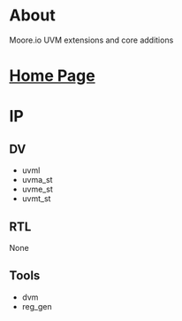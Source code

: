 # About
Moore.io UVM extensions and core additions

# [Home Page](https://datum-technology-corporation.github.io/uvml/)

# IP
## DV
* uvml
* uvma_st
* uvme_st
* uvmt_st

## RTL
None

## Tools
* dvm
* reg_gen
